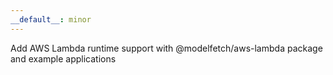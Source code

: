 ```yaml
---
__default__: minor
---
```


Add AWS Lambda runtime support with @modelfetch/aws-lambda package and example applications
